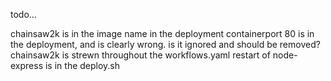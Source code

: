 todo...

chainsaw2k is in the image name in the deployment
containerport 80 is in the deployment, and is clearly wrong.  is it ignored and should be removed?
chainsaw2k is strewn throughout the workflows.yaml
restart of node-express is in the deploy.sh